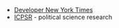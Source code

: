 
+ [Developer New York Times]()
+ [ICPSR](https://www.icpsr.umich.edu/icpsrweb/landing.jsp) - political science research

